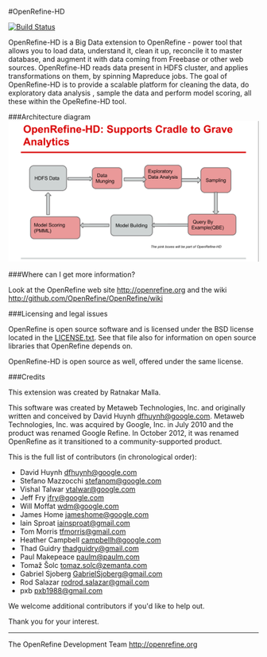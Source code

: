 #OpenRefine-HD

[![Build Status](https://travis-ci.org/OpenRefine/OpenRefine.png?branch=master)](https://travis-ci.org/OpenRefine/OpenRefine)

OpenRefine-HD is a Big Data extension to OpenRefine - power tool that allows you to load data, understand it,
clean it up, reconcile it to master database, and augment it with data coming from
Freebase or other web sources. OpenRefine-HD reads data present in HDFS cluster, and applies transformations on them, by spinning Mapreduce jobs. The goal of OpenRefine-HD is to provide a scalable platform for cleaning the data, do exploratory data analysis , sample the data and perform model scoring, all these within the OpeRefine-HD tool.

###Architecture diagram
![Platform Archictecture](openrefinehd.png)

###Where can I get more information?

Look at the OpenRefine web site http://openrefine.org and the wiki http://github.com/OpenRefine/OpenRefine/wiki

###Licensing and legal issues


OpenRefine is open source software and is licensed under the BSD license
located in the [LICENSE.txt](LICENSE.txt). See that file also for information on open source
libraries that OpenRefine depends on.

OpenRefine-HD is open source as well, offered under the same license.

###Credits

This extension was created by Ratnakar Malla.

This software was created by Metaweb Technologies, Inc. and originally written
and conceived by David Huynh <dfhuynh@google.com>. Metaweb Technologies, Inc.
was acquired by Google, Inc. in July 2010 and the product was renamed Google Refine.
In October 2012, it was renamed OpenRefine as it transitioned to a 
community-supported product.

This is the full list of contributors (in chronological order):

 - David Huynh <dfhuynh@google.com>
 - Stefano Mazzocchi <stefanom@google.com>
 - Vishal Talwar <vtalwar@google.com> 
 - Jeff Fry <jfry@google.com>
 - Will Moffat <wdm@google.com>
 - James Home <jameshome@google.com>
 - Iain Sproat <iainsproat@gmail.com>
 - Tom Morris <tfmorris@gmail.com>
 - Heather Campbell <campbellh@google.com>
 - Thad Guidry <thadguidry@gmail.com>
 - Paul Makepeace <paulm@paulm.com>
 - Tomaž Šolc <tomaz.solc@zemanta.com>
 - Gabriel Sjoberg <GabrielSjoberg@gmail.com>
 - Rod Salazar <rodrod.salazar@gmail.com>
 - pxb <pxb1988@gmail.com>
 
We welcome additional contributors if you'd like to help out.

Thank you for your interest.

----
The OpenRefine Development Team
http://openrefine.org

